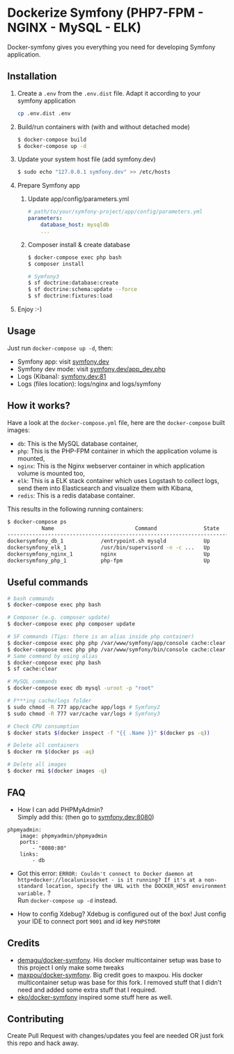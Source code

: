 # Dockerize Symfony (PHP7-FPM - NGINX - MySQL - ELK)

Docker-symfony gives you everything you need for developing Symfony application. 

## Installation

1. Create a `.env` from the `.env.dist` file. Adapt it according to your symfony application

    ```bash
    cp .env.dist .env
    ```

2. Build/run containers with (with and without detached mode)

    ```bash
    $ docker-compose build
    $ docker-compose up -d
    ```

3. Update your system host file (add symfony.dev)
    
    ```bash
    $ sudo echo "127.0.0.1 symfony.dev" >> /etc/hosts
    ```
        
4. Prepare Symfony app

    1. Update app/config/parameters.yml

        ```yml
        # path/to/your/symfony-project/app/config/parameters.yml
        parameters:
            database_host: mysqldb
            ...
        ```

    2. Composer install & create database

        ```bash
        $ docker-compose exec php bash
        $ composer install
        ```
           
        ```bash   
        # Symfony3
        $ sf doctrine:database:create
        $ sf doctrine:schema:update --force
        $ sf doctrine:fixtures:load
        ```

5. Enjoy :-)

## Usage

Just run `docker-compose up -d`, then:

* Symfony app: visit [symfony.dev](http://symfony.dev)  
* Symfony dev mode: visit [symfony.dev/app_dev.php](http://symfony.dev/app_dev.php)  
* Logs (Kibana): [symfony.dev:81](http://symfony.dev:81)
* Logs (files location): logs/nginx and logs/symfony

## How it works?

Have a look at the `docker-compose.yml` file, here are the `docker-compose` built images:

* `db`: This is the MySQL database container,
* `php`: This is the PHP-FPM container in which the application volume is mounted,
* `nginx`: This is the Nginx webserver container in which application volume is mounted too,
* `elk`: This is a ELK stack container which uses Logstash to collect logs, send them into Elasticsearch and visualize them with Kibana,
* `redis`: This is a redis database container.

This results in the following running containers:

```bash
$ docker-compose ps
           Name                          Command               State              Ports            
--------------------------------------------------------------------------------------------------
dockersymfony_db_1            /entrypoint.sh mysqld            Up      0.0.0.0:3306->3306/tcp      
dockersymfony_elk_1           /usr/bin/supervisord -n -c ...   Up      0.0.0.0:81->80/tcp          
dockersymfony_nginx_1         nginx                            Up      443/tcp, 0.0.0.0:80->80/tcp
dockersymfony_php_1           php-fpm                          Up      0.0.0.0:9000->9000/tcp      
```

## Useful commands

```bash
# bash commands
$ docker-compose exec php bash

# Composer (e.g. composer update)
$ docker-compose exec php composer update

# SF commands (Tips: there is an alias inside php container)
$ docker-compose exec php php /var/www/symfony/app/console cache:clear # Symfony2
$ docker-compose exec php php /var/www/symfony/bin/console cache:clear # Symfony3
# Same command by using alias
$ docker-compose exec php bash
$ sf cache:clear

# MySQL commands
$ docker-compose exec db mysql -uroot -p "root"

# F***ing cache/logs folder
$ sudo chmod -R 777 app/cache app/logs # Symfony2
$ sudo chmod -R 777 var/cache var/logs # Symfony3

# Check CPU consumption
$ docker stats $(docker inspect -f "{{ .Name }}" $(docker ps -q))

# Delete all containers
$ docker rm $(docker ps -aq)

# Delete all images
$ docker rmi $(docker images -q)
```

## FAQ

* How I can add PHPMyAdmin?  
Simply add this: (then go to [symfony.dev:8080](http://symfony.dev:8080))

```
phpmyadmin:
    image: phpmyadmin/phpmyadmin
    ports:
        - "8080:80"
    links:
        - db
```

* Got this error: `ERROR: Couldn't connect to Docker daemon at http+docker://localunixsocket - is it running?
If it's at a non-standard location, specify the URL with the DOCKER_HOST environment variable.` ?  
Run `docker-compose up -d` instead.

* How to config Xdebug?
Xdebug is configured out of the box!
Just config your IDE to connect port  `9001` and id key `PHPSTORM`

## Credits

* [demagu/docker-symfony](https://github.com/demagu/docker-symfony). His docker multicontainer setup was base to this project I only make some tweaks
* [maxpou/docker-symfony](https://github.com/maxpou/docker-symfony). Big credit goes to maxpou. His docker multicontainer setup was base for this fork. I removed stuff that I didn't need and added some extra stuff that I required.
* [eko/docker-symfony](https://github.com/eko/docker-symfony) inspired some stuff here as well.

## Contributing

Create Pull Request with changes/updates you feel are needed OR just fork this repo and hack away. 
